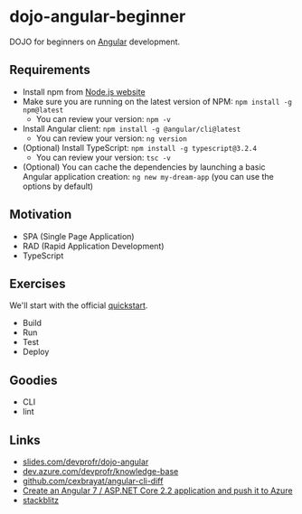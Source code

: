 # dojo-angular-beginner

DOJO for beginners on [Angular](https://angular.io/) development.

## Requirements

- Install npm from [Node.js website](https://nodejs.org/en/)
- Make sure you are running on the latest version of NPM: `npm install -g npm@latest`
  - You can review your version: `npm -v`
- Install Angular client: `npm install -g @angular/cli@latest`
  - You can review your version: `ng version`
- (Optional) Install TypeScript: `npm install -g typescript@3.2.4`
  - You can review your version: `tsc -v`
- (Optional) You can cache the dependencies by launching a basic Angular application creation: `ng new my-dream-app` (you can use the options by default)

## Motivation

- SPA (Single Page Application)
- RAD (Rapid Application Development)
- TypeScript

## Exercises

We'll start with the official [quickstart](https://angular.io/guide/quickstart).

- Build
- Run
- Test
- Deploy

## Goodies

- CLI
- lint

## Links

- [slides.com/devprofr/dojo-angular](https://slides.com/devprofr/dojo-angular)
- [dev.azure.com/devprofr/knowledge-base](https://dev.azure.com/devprofr/knowledge-base/_wiki/wikis/knowledge-base.wiki?wikiVersion=GBwikiMaster&pagePath=%2FDevelopment%2FJavaScript%2FAngular&pageId=157)
- [github.com/cexbrayat/angular-cli-diff](https://github.com/cexbrayat/angular-cli-diff)
- [Create an Angular 7 / ASP.NET Core 2.2 application and push it to Azure](https://blog-bertrand-thomas.devpro.fr/2019/02/03/create-angular-asp-net-core-application-push-azure/)
- [stackblitz](https://stackblitz.com/angular/lkvbkaxbqvo)
